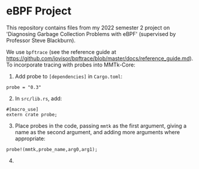 # eBPF Project

This repository contains files from my 2022 semester 2 project on 'Diagnosing Garbage Collection Problems with eBPF' (supervised by Professor Steve Blackburn).

We use `bpftrace` (see the reference guide at https://github.com/iovisor/bpftrace/blob/master/docs/reference_guide.md).
To incorporate tracing with probes into MMTk-Core:
1. Add probe to `[dependencies]` in `Cargo.toml`:
```
probe = "0.3"
```
2. In `src/lib.rs`, add: 
```
#[macro_use]
extern crate probe;
```
3. Place probes in the code, passing `mmtk` as the first argument, giving a name as the second argument, and adding more arguments where appropriate:
```
probe!(mmtk,probe_name,arg0,arg1);
```
4. 
